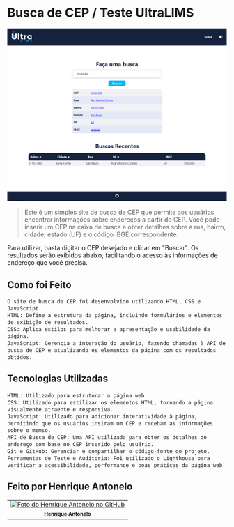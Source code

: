 # Busca de CEP / Teste UltraLIMS

<img src="/buscador de cep.png" alt="Exemplo imagem">

> Este é um simples site de busca de CEP que permite aos usuários encontrar informações sobre endereços a partir do CEP. Você pode inserir um CEP na caixa de busca e obter detalhes sobre a rua, bairro, cidade, estado (UF) e o código IBGE correspondente.

Para utilizar, basta digitar o CEP desejado e clicar em "Buscar". Os resultados serão exibidos abaixo, facilitando o acesso às informações de endereço que você precisa.

## Como foi Feito

```
O site de busca de CEP foi desenvolvido utilizando HTML, CSS e JavaScript.
HTML: Define a estrutura da página, incluindo formulários e elementos de exibição de resultados.
CSS: Aplica estilos para melhorar a apresentação e usabilidade da página.
JavaScript: Gerencia a interação do usuário, fazendo chamadas à API de busca de CEP e atualizando os elementos da página com os resultados obtidos.
```

## Tecnologias Utilizadas

```
HTML: Utilizado para estruturar a página web.
CSS: Utilizado para estilizar os elementos HTML, tornando a página visualmente atraente e responsiva.
JavaScript: Utilizado para adicionar interatividade à página, permitindo que os usuários insiram um CEP e recebam as informações sobre o memso.
API de Busca de CEP: Uma API utilizada para obter os detalhes do endereço com base no CEP inserido pelo usuário.
Git e GitHub: Gerenciar e compartilhar o código-fonte do projeto.
Ferramentas de Teste e Auditoria: Foi utilizado o Lighthouse para verificar a acessibilidade, performance e boas práticas da página web.
```

## Feito por Henrique Antonelo

<table>
  <tr>
    <td align="center">
      <a href="https://github.com/henriqueantonelo" title="Perfil do Henrique Antonelo no GitHub">
        <img src="https://avatars.githubusercontent.com/u/141786792?s=400&u=95a37f239942cced98c6e0b1617c8b38e9d83b03&v=4" width="100px;" alt="Foto do Henrique Antonelo no GitHub"/><br>
        <sub>
          <b>Henrique Antonelo</b>
        </sub>
      </a>
    </td>
  </tr>
</table>
